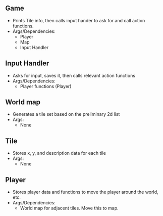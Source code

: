 ## Game
- Prints Tile info, then calls input hander to ask for and call action functions.
- Args/Dependencies:
	- Player
	- Map
	- Input Handler

## Input Handler
- Asks for input, saves it, then calls relevant action functions
- Args/Dependencies:
	- Player functions (Player)

## World map
- Generates a tile set based on the preliminary 2d list 
- Args:
	- None

## Tile
- Stores x, y, and description data for each tile
- Args:
	- None

## Player
- Stores player data and functions to move the player around the world, etc.
- Args/Dependencies:
	- World map for adjacent tiles. Move this to map.
